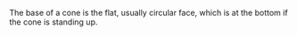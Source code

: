 The base of a cone is the flat, usually circular face, which is at the
bottom if the cone is standing up.

